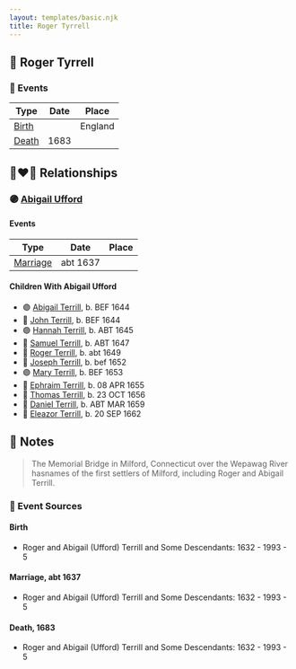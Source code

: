 ```yaml
---
layout: templates/basic.njk
title: Roger Tyrrell
---
```

## 🔵 Roger Tyrrell

### 📆 Events

Type | Date | Place
------ | ------ | ------
[Birth](#event-93dc1874-075f-49ca-9be3-85aa46ea5e8f) |  | England
[Death](#event-dfae29ba-2235-4d49-ae32-9e4f20b9f4b0) | 1683 |

## 👩‍❤️‍👨 Relationships

### 🟣 [Abigail Ufford](/people/9/99473444)

#### Events

Type | Date | Place
------ | ------ | ------
[Marriage](#event-54a5cef9-474c-4049-aa43-91175d92c7d2) | abt 1637 |
#### Children With Abigail Ufford
* 🟣 [Abigail Terrill](/people/7/79921415), b. BEF 1644
* 🔵 [John Terrill](/people/6/65221157), b. BEF 1644
* 🟣 [Hannah Terrill](/people/2/26085688), b. ABT 1645
* 🔵 [Samuel Terrill](/people/7/71467792), b. ABT 1647
* 🔵 [Roger Terrill](/people/7/7328352), b. abt 1649
* 🔵 [Joseph Terrill](/people/8/82812656), b. bef 1652
* 🟣 [Mary Terrill](/people/8/80725133), b. BEF 1653
* 🔵 [Ephraim Terrill](/people/6/62982137), b. 08 APR 1655
* 🔵 [Thomas Terrill](/people/4/40420484), b. 23 OCT 1656
* 🔵 [Daniel Terrill](/people/6/65082812), b. ABT MAR 1659
* 🔵 [Eleazor Terrill](/people/3/35437954), b. 20 SEP 1662
## 📝 Notes
>   
  > The Memorial Bridge in Milford, Connecticut over the Wepawag River hasnames of the first settlers of Milford, including Roger and Abigail Terrill.
### 📰 Event Sources

#### <a id="event-93dc1874-075f-49ca-9be3-85aa46ea5e8f"></a> Birth
* Roger and Abigail (Ufford) Terrill and Some Descendants: 1632 - 1993  - 5

#### <a id="event-54a5cef9-474c-4049-aa43-91175d92c7d2"></a> Marriage, abt 1637
* Roger and Abigail (Ufford) Terrill and Some Descendants: 1632 - 1993  - 5
#### <a id="event-dfae29ba-2235-4d49-ae32-9e4f20b9f4b0"></a> Death, 1683
* Roger and Abigail (Ufford) Terrill and Some Descendants: 1632 - 1993  - 5
